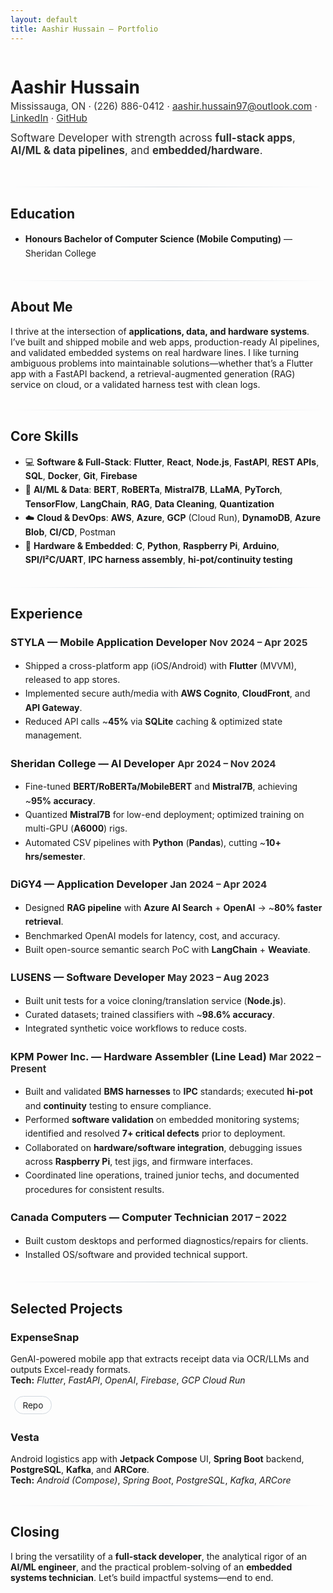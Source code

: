 ```yaml
---
layout: default
title: Aashir Hussain — Portfolio
---
```


<style>
.page-header { padding: 3rem 0; }
.project-tagline { font-size: 1.05rem; opacity: .9; }
.meta { font-size: .95rem; opacity: .9; }
.hr{height:1px;background:linear-gradient(90deg,transparent,#d0d7de,transparent);border:0;margin:2rem 0 1.5rem;}
.container-lg { max-width: 980px; }
ul { line-height: 1.6; }
.badges a{display:inline-block;padding:.35rem .8rem;margin:.2rem .35rem;font-size:.85rem;border:1px solid #d0d7de;border-radius:999px;text-decoration:none}
.badges a:hover{border-color:#24292f}
.profile { display:flex; gap:1.5rem; align-items:center; flex-wrap:wrap; }
.profile img { width:112px; height:112px; object-fit:cover; border-radius:50%; border: 1px solid #eaecef; }
</style>

<div class="profile">
  <div>
    <h1 style="margin-bottom:.25rem;">Aashir Hussain</h1>
    <div class="meta">
      Mississauga, ON · (226) 886-0412 · <a href="mailto:aashir.hussain97@outlook.com">aashir.hussain97@outlook.com</a> ·
      <a href="https://www.linkedin.com/in/aashirhussain">LinkedIn</a> · <a href="https://github.com/ash1497">GitHub</a>
    </div>
    <p class="project-tagline" style="margin-top:.75rem;">
      Software Developer with strength across <strong>full-stack apps</strong>, <strong>AI/ML & data pipelines</strong>, and <strong>embedded/hardware</strong>.
    </p>
  </div>
</div>

<hr class="hr"/>

## Education
- <strong>Honours Bachelor of Computer Science (Mobile Computing)</strong> — Sheridan College  

<hr class="hr"/>

## About Me
I thrive at the intersection of <strong>applications, data, and hardware systems</strong>. I’ve built and shipped mobile and web apps, production-ready AI pipelines, and validated embedded systems on real hardware lines. I like turning ambiguous problems into maintainable solutions—whether that’s a Flutter app with a FastAPI backend, a retrieval-augmented generation (RAG) service on cloud, or a validated harness test with clean logs.

<hr class="hr"/>

## Core Skills
- 💻 <strong>Software & Full-Stack</strong>: <strong>Flutter</strong>, <strong>React</strong>, <strong>Node.js</strong>, <strong>FastAPI</strong>, <strong>REST APIs</strong>, <strong>SQL</strong>, <strong>Docker</strong>, <strong>Git</strong>, <strong>Firebase</strong>  
- 🤖 <strong>AI/ML & Data</strong>: <strong>BERT</strong>, <strong>RoBERTa</strong>, <strong>Mistral7B</strong>, <strong>LLaMA</strong>, <strong>PyTorch</strong>, <strong>TensorFlow</strong>, <strong>LangChain</strong>, <strong>RAG</strong>, <strong>Data Cleaning</strong>, <strong>Quantization</strong>  
- ☁️ <strong>Cloud & DevOps</strong>: <strong>AWS</strong>, <strong>Azure</strong>, <strong>GCP</strong> (Cloud Run), <strong>DynamoDB</strong>, <strong>Azure Blob</strong>, <strong>CI/CD</strong>, Postman  
- 🔌 <strong>Hardware & Embedded</strong>: <strong>C</strong>, <strong>Python</strong>, <strong>Raspberry Pi</strong>, <strong>Arduino</strong>, <strong>SPI/I²C/UART</strong>, <strong>IPC harness assembly</strong>, <strong>hi-pot/continuity testing</strong>

<hr class="hr"/>

## Experience
### STYLA — Mobile Application Developer <span class="meta">Nov 2024 – Apr 2025</span>
- Shipped a cross-platform app (iOS/Android) with <strong>Flutter</strong> (MVVM), released to app stores.
- Implemented secure auth/media with <strong>AWS Cognito</strong>, <strong>CloudFront</strong>, and <strong>API Gateway</strong>.
- Reduced API calls ~<strong>45%</strong> via <strong>SQLite</strong> caching & optimized state management.

### Sheridan College — AI Developer <span class="meta">Apr 2024 – Nov 2024</span>
- Fine-tuned <strong>BERT/RoBERTa/MobileBERT</strong> and <strong>Mistral7B</strong>, achieving ~<strong>95% accuracy</strong>.
- Quantized <strong>Mistral7B</strong> for low-end deployment; optimized training on multi-GPU (<strong>A6000</strong>) rigs.
- Automated CSV pipelines with <strong>Python</strong> (<strong>Pandas</strong>), cutting ~<strong>10+ hrs/semester</strong>.

### DiGY4 — Application Developer <span class="meta">Jan 2024 – Apr 2024</span>
- Designed <strong>RAG pipeline</strong> with <strong>Azure AI Search</strong> + <strong>OpenAI</strong> → ~<strong>80% faster retrieval</strong>.
- Benchmarked OpenAI models for latency, cost, and accuracy.
- Built open-source semantic search PoC with <strong>LangChain</strong> + <strong>Weaviate</strong>.

### LUSENS — Software Developer <span class="meta">May 2023 – Aug 2023</span>
- Built unit tests for a voice cloning/translation service (<strong>Node.js</strong>).
- Curated datasets; trained classifiers with ~<strong>98.6% accuracy</strong>.
- Integrated synthetic voice workflows to reduce costs.

### KPM Power Inc. — Hardware Assembler (Line Lead) <span class="meta">Mar 2022 – Present</span>
- Built and validated <strong>BMS harnesses</strong> to <strong>IPC</strong> standards; executed <strong>hi-pot</strong> and <strong>continuity</strong> testing to ensure compliance.
- Performed <strong>software validation</strong> on embedded monitoring systems; identified and resolved <strong>7+ critical defects</strong> prior to deployment.
- Collaborated on <strong>hardware/software integration</strong>, debugging issues across <strong>Raspberry Pi</strong>, test jigs, and firmware interfaces.
- Coordinated line operations, trained junior techs, and documented procedures for consistent results.

### Canada Computers — Computer Technician <span class="meta">2017 – 2022</span>
- Built custom desktops and performed diagnostics/repairs for clients.
- Installed OS/software and provided technical support.

<hr class="hr"/>

## Selected Projects
### ExpenseSnap
GenAI-powered mobile app that extracts receipt data via OCR/LLMs and outputs Excel-ready formats.  
<strong>Tech:</strong> <em>Flutter</em>, <em>FastAPI</em>, <em>OpenAI</em>, <em>Firebase</em>, <em>GCP Cloud Run</em>  
<div class="badges">
  <a href="https://github.com/ash1497/expensesnap" target="_blank">Repo</a>
</div>

### Vesta
Android logistics app with <strong>Jetpack Compose</strong> UI, <strong>Spring Boot</strong> backend, <strong>PostgreSQL</strong>, <strong>Kafka</strong>, and <strong>ARCore</strong>.  
<strong>Tech:</strong> <em>Android (Compose)</em>, <em>Spring Boot</em>, <em>PostgreSQL</em>, <em>Kafka</em>, <em>ARCore</em>  

<hr class="hr"/>

## Closing
I bring the versatility of a <strong>full-stack developer</strong>, the analytical rigor of an <strong>AI/ML engineer</strong>, and the practical problem-solving of an <strong>embedded systems technician</strong>. Let’s build impactful systems—end to end.

